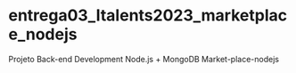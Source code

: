 # entrega03_Italents2023_marketplace_nodejs
Projeto Back-end Development Node.js + MongoDB Market-place-nodejs
